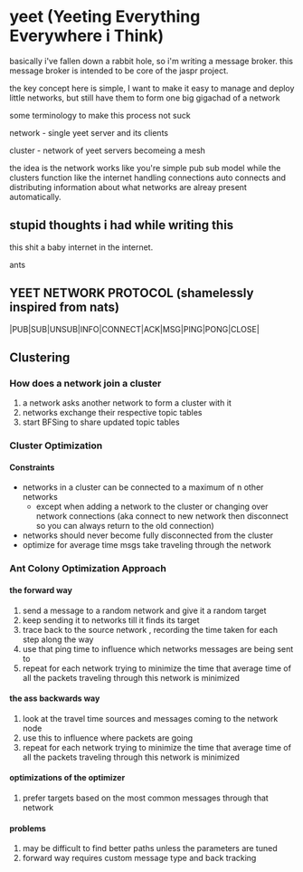 # yeet (Yeeting Everything Everywhere i Think)

basically i've fallen down a rabbit hole, so i'm writing a message broker. this message broker is intended to be core of the jaspr project.

the key concept here is simple, I want to make it easy to manage and deploy little networks, but still have them to form one big gigachad of a network

some terminology to make this process not suck

network - single yeet server and its clients 

cluster - network of yeet servers becomeing a mesh

the idea is the network works like you're simple pub sub model while the clusters function like the internet handling connections auto connects and distributing information about what networks are alreay present automatically. 

## stupid thoughts i had while writing this
this shit a baby internet in the internet.

ants


## YEET NETWORK PROTOCOL (shamelessly inspired from nats)
|PUB|SUB|UNSUB|INFO|CONNECT|ACK|MSG|PING|PONG|CLOSE|

## Clustering 

### How does a network join a cluster
1. a network asks another network to form a cluster with it
2. networks exchange their respective topic tables
3. start BFSing to share updated topic tables

### Cluster Optimization

#### Constraints
- networks in a cluster can be connected to a maximum of n other networks
  - except when adding a network to the cluster or changing over network connections (aka connect to new network then disconnect so you can always return to the old connection) 
- networks should never become fully disconnected from the cluster
- optimize for average time msgs take traveling through the network


### Ant Colony Optimization Approach


#### the forward way
1. send a message to a random network and give it a random target
2. keep sending it to networks till it finds its target
3. trace back to the source network , recording the time taken for each step along the way 
4. use that ping time to influence which networks messages are being sent to
5. repeat for each network trying to minimize the time that average time of all the packets traveling through this network is minimized 

#### the ass backwards way
1. look at the travel time sources and messages coming to the network node
2. use this to influence where packets are going 
3. repeat for each network trying to minimize the time that average time of all the packets traveling through this network is minimized
 

#### optimizations of the optimizer 
1. prefer targets based on the most common messages through that network

#### problems 
1. may be difficult to find better paths unless the parameters are tuned 
2. forward way requires custom
message type and back tracking 
